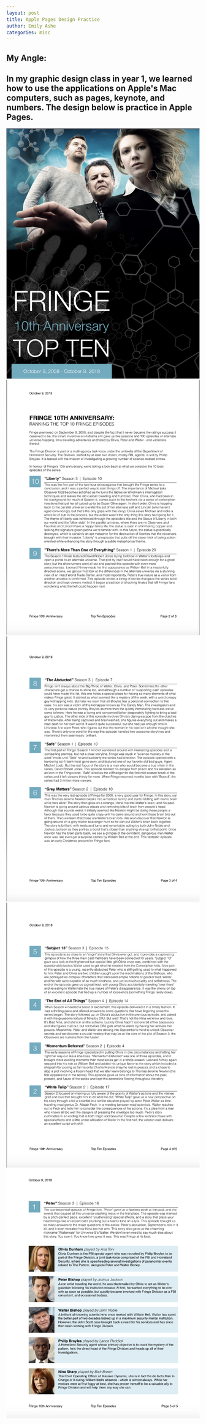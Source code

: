 ```yaml
---
layout: post
title: Apple Pages Design Practice
author: Emily Ashe
categories: misc
---
```


**My Angle:**
---
In my graphic design class in year 1, we learned how to use the applications on Apple's Mac computers, such as pages, keynote, and numbers. The design below is practice in Apple Pages.
---
![Netlify CMS Screenshot](/assets/img/uploads/fringe.jpeg)
![Netlify CMS Screenshot](/assets/img/uploads/fringe1.jpeg)
![Netlify CMS Screenshot](/assets/img/uploads/fringe2.jpeg)
![Netlify CMS Screenshot](/assets/img/uploads/fringe3.jpeg)
![Netlify CMS Screenshot](/assets/img/uploads/fringe4.jpeg)
